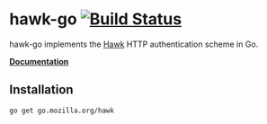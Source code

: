# hawk-go [![Build Status](https://github.com/mozilla-services/hawk-go/workflows/Test/badge.svg)](https://travis-ci.org/mozilla-services/hawk-go)

hawk-go implements the [Hawk](https://github.com/hueniverse/hawk) HTTP
authentication scheme in Go.

[**Documentation**](http://godoc.org/github.com/mozilla-services/hawk-go)

## Installation

```text
go get go.mozilla.org/hawk
```
